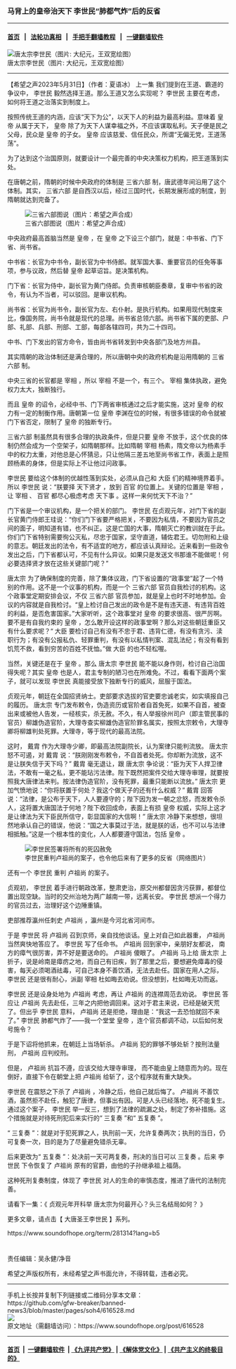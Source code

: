 ### 马背上的皇帝治天下 李世民“肺都气炸”后的反省
------------------------

#### [首页](https://github.com/gfw-breaker/banned-news3/blob/master/README.md) &nbsp;&nbsp;|&nbsp;&nbsp; [法轮功真相](https://github.com/begood0513/basic/blob/master/README.md)  &nbsp;&nbsp;|&nbsp;&nbsp; [手把手翻墙教程](https://github.com/gfw-breaker/guides/wiki)  &nbsp;&nbsp;|&nbsp;&nbsp; [一键翻墙软件](https://github.com/gfw-breaker/nogfw/blob/master/README.md)  



<div><img alt="唐太宗李世民（图片: 大纪元，王双宽绘图）" src="https://img.soundofhope.org/2023-05/1651423527064-1685556377165.jpg"/>
<br/><figcaption class="caption">
 唐太宗李世民（图片: 大纪元，王双宽绘图）
</figcaption></div><hr/>


<div><div class="Content__Wrapper sc-1bvya0-0 elmmKw article_body" data-checkusr="" itemprop="articleBody">
 <div id="post_place_1">
 </div>
 <p class="meta-top">
  <span class="meta">
   【希望之声2023年5月31日】（作者：夏语冰）
  </span>
  <ok href="https://www.soundofhope.org/post/564342">
   上一集
  </ok>
  我们提到在王道、霸道的争议中，
  <ok href="/term/5017">
   李世民
  </ok>
  毅然选择王道。那么王道又怎么实现呢？
  <ok href="/term/5017">
   李世民
  </ok>
  主要在考虑，如何将王道之治落实到制度上。
 </p>
 <p>
  按照传统王道的内涵，应该“天下为公”，以天下人的利益为最高利益。意味着
  <ok href="/term/24423">
   皇帝
  </ok>
  从属于天下，
  <ok href="/term/24423">
   皇帝
  </ok>
  除了为天下人谋幸福之外，不应该谋取私利。天子便是民之父母，民众是
  <ok href="/term/24423">
   皇帝
  </ok>
  的子女。
  <ok href="/term/24423">
   皇帝
  </ok>
  应该慈爱、信任民众，所谓“无偏无党，王道荡荡”。
 </p>
 <p>
  为了达到这个治国原则，就要设计一个最完善的中央决策权力机构，把王道落到实处。
 </p>
 <p>
  在唐朝之前，隋朝的时候中央政府的体制是
  <ok href="/term/730522">
   三省六部
  </ok>
  制，唐武德年间沿用了这个体制。其实，
  <ok href="/term/730522">
   三省六部
  </ok>
  是自西汉以后，经过三国时代，长期发展形成的制度，到隋朝就达到完备了。
 </p>
 <figure class="OImage__StyledFigure-sc-1lfley0-0 jWYblU">
  <img alt="​三省六部图说（图片：希望之声合成）" src="https://img.soundofhope.org/2022-05/02-1651724900782.jpg"/>
  <br/><figcaption>
   ​三省六部图说（图片：希望之声合成）
  </figcaption>
 </figure>
 <p>
  中央政府最高首脑当然是
  <ok href="/term/24423">
   皇帝
  </ok>
  ，在
  <ok href="/term/24423">
   皇帝
  </ok>
  之下设三个部门，就是：中书省、门下省、尚书省。
 </p>
 <p>
  中书省：长官为中书令，副长官为中书侍郎。就军国大事、重要官员的任免等事项，参与议政，然后替
  <ok href="/term/24423">
   皇帝
  </ok>
  起草诏旨。是决策机构。
 </p>
 <p>
  门下省：长官为侍中，副长官为黄门侍郎。负责审核朝臣奏章，复审中书省的政令，有认为不当者，可以驳回。是审议机构。
 </p>
 <p>
  尚书省：长官为尚书令，副长官为左、右仆射。是执行机构。如果用现代制度来比，像国务院，尚书令就是现代的总理。尚书省总领六部。尚书省下属的吏部、户部、礼部、兵部、刑部、工部，每部各辖四司，共为二十四司。
 </p>
 <p>
  中书、门下发出的官方命令，皆由尚书省转发到中央各部门及地方州县。
 </p>
 <p>
  其实隋朝的政治体制还是满合理的，所以唐朝中央的政府机构是沿用隋朝的
  <ok href="/term/730522">
   三省六部
  </ok>
  制。
 </p>
 <p>
  中央三省的长官都是
  <ok href="/term/51594">
   宰相
  </ok>
  ，所以
  <ok href="/term/51594">
   宰相
  </ok>
  不是一个，有三个。
  <ok href="/term/51594">
   宰相
  </ok>
  集体执政，避免权力太大，独断独行。
 </p>
 <p>
  而且
  <ok href="/term/24423">
   皇帝
  </ok>
  的诏令，必经中书、门下两省审核通过之后才能实施，这对
  <ok href="/term/24423">
   皇帝
  </ok>
  的权力有一定的制衡作用。唐朝第一位
  <ok href="/term/24423">
   皇帝
  </ok>
  李渊在位的时候，有很多错误的命令就被门下省否定，限制了
  <ok href="/term/24423">
   皇帝
  </ok>
  的独断专行。
 </p>
 <p>
  <ok href="/term/730522">
   三省六部
  </ok>
  制虽然具有很多合理的执政条件，但是只要
  <ok href="/term/24423">
   皇帝
  </ok>
  不放手，这个优良的体制仍然会成为一个空架子，如隋朝那样。比如隋朝
  <ok href="/term/51594">
   宰相
  </ok>
  杨素，隋文帝以为杨素手中的权力太重，对他总是心怀猜忌，只让他隔三差五地至尚书省工作，表面上是照顾杨素的身体，但是实际上不让他过问政事。
 </p>
 <p>
  <ok href="/term/5017">
   李世民
  </ok>
  要给这个体制的优越性落到实处，必须从自己和
  <ok href="/term/260302">
   大臣
  </ok>
  们的精神境界着手。所以
  <ok href="/term/5017">
   李世民
  </ok>
  说：“朕要择
  <ok href="/term/730525">
   天下贤才
  </ok>
  ，放到
  <ok href="/term/730528">
   百官
  </ok>
  的位置上。关键的位置是
  <ok href="/term/51594">
   宰相
  </ok>
  ，让
  <ok href="/term/51594">
   宰相
  </ok>
  、
  <ok href="/term/730528">
   百官
  </ok>
  都尽心极虑考虑
  <ok href="/term/730531">
   天下事
  </ok>
  。这样一来何忧天下不治？”
 </p>
 <p>
  门下省是一个审议机构，是一个把关的部门。
  <ok href="/term/5017">
   李世民
  </ok>
  在贞观元年，对门下省的副长官黄门侍郎王珪说：“你们门下省要严格把关，不要因为私情，不要因为官员之间的面子，明知道有错，也不纠正。这是亡国的大事，隋朝灭亡的教训就在于此。你们门下省特别需要徇公灭私，尽忠于国家，坚守直道，辅佐君王。切勿附和上级的意志。朝廷发出的法令，有不适宜的地方，都应该认真辩论。近来看到一些政令发出之后，门下省都认可，不见有什么异议。如果只是发送文书那谁不能做呢！何必要选择贤才放在这些关键部门呢？”
 </p>
 <p>
  <ok href="/term/11438">
   唐太宗
  </ok>
  为了确保制度的完善，除了集体议政，门下省设置的“政事堂”起了一个特别的作用。这不是一个议事的机构，而是一个
  <ok href="/term/730522">
   三省六部
  </ok>
  官员自我检讨的机构。这个政事堂定期安排会议，不仅
  <ok href="/term/730522">
   三省六部
  </ok>
  官员参加，就是皇上也时不时地参加。会议的内容就是自我检讨。“皇上检讨自己发出的政令是不是有违天道、有违背百姓的利益，是否危害国家。”大家听听，这个政事堂对
  <ok href="/term/24423">
   皇帝
  </ok>
  的要求很高、很严厉啊。要不是有自我约束的
  <ok href="/term/24423">
   皇帝
  </ok>
  ，怎么敢开设这样的政事堂啊？那么对这些朝廷重臣又有什么要求呢？“
  <ok href="/term/260302">
   大臣
  </ok>
  要检讨自己有没有不忠于君、违背仁德，有没有贪污、渎职行为；有没有公报私仇、轻罪重判，有没有以私情判案、混乱法纪；有没有看到饥荒不救，看到穷苦的百姓不抚恤。”做
  <ok href="/term/260302">
   大臣
  </ok>
  的也不轻松喔。
 </p>
 <p>
  当然，关键还是在于
  <ok href="/term/24423">
   皇帝
  </ok>
  。那么
  <ok href="/term/11438">
   唐太宗
  </ok>
  <ok href="/term/5017">
   李世民
  </ok>
  能不能以身作则，检讨自己治国得失呢？其实
  <ok href="/term/24423">
   皇帝
  </ok>
  也是人，君主专制的陋习也在所难免。不过，看看下面两个案子，就可以发现
  <ok href="/term/5017">
   李世民
  </ok>
  真能接受放下独断专行的威风，屈服于国法。
 </p>
 <p>
  贞观元年，朝廷在全国招贤纳士。吏部要求选拔的官吏要忠诚老实，如实填报自己的履历。
  <ok href="/term/11438">
   唐太宗
  </ok>
  专门发布敕令，伪造资历或官阶者自首免死，如果不自首，被查出来或被他人告发，一经核实，杀无赦。不久，有人举报徐州司户（即主管民事的官员）柳雄伪造官阶，大理寺查实柳雄伪造官阶罪名属实，按照太宗敕令，大理寺卿将柳雄判处死罪。大理寺，等于现代的最高法院。
 </p>
 <p>
  这时，
  <ok href="/term/708524">
   戴胄
  </ok>
  作为大理寺少卿，即最高法院副院长，认为案律只能判流放。
  <ok href="/term/11438">
   唐太宗
  </ok>
  怒不可遏，对
  <ok href="/term/708524">
   戴胄
  </ok>
  说：“朕刚刚发布敕令，不自首者处死。你却断为流放，这不是让朕失信于天下吗？”
  <ok href="/term/708524">
   戴胄
  </ok>
  毫无退让，跟
  <ok href="/term/11438">
   唐太宗
  </ok>
  争论说：“臣为天下人捍卫律法，不敢有一毫之私，更不能玷污法律。陛下既然把案件交给大理寺审理，就要按照我大唐律法来判。按法律伪造官阶，没有死罪，最重只能断以流放。”
  <ok href="/term/11438">
   唐太宗
  </ok>
  更加气愤地说：“你将朕置于何处？我这个做天子的还有什么权威？”
  <ok href="/term/708524">
   戴胄
  </ok>
  回答说：“法律，是公布于天下，人人要遵守的；陛下因为发一朝之忿怒，而发敕令杀人，这将置大唐国法于何地？陛下收回成命，表面上有损
  <ok href="/term/24423">
   皇帝
  </ok>
  权威，实际上这才是让律法为天下臣民所信守，彰显国家的大信啊！”
  <ok href="/term/11438">
   唐太宗
  </ok>
  冷静下来想想，很坦然地承认自己的错误，他说：“国之大事莫过于法，就是朕的话，也不可以与法律相抵触。”这是一个根本性的变化，人人都要遵守国法，包括
  <ok href="/term/24423">
   皇帝
  </ok>
  。
 </p>
 <figure class="OImage__StyledFigure-sc-1lfley0-0 jWYblU">
  <img alt="李世民签署将所有的死囚赦免" src="https://img.soundofhope.org/2021-05/1621348947896.jpg"/>
  <br/><figcaption>
   李世民重判卢祖尚的案子，也令他后来有了更多的反省（网络图片）
  </figcaption>
 </figure>
 <p>
  还有一个
  <ok href="/term/5017">
   李世民
  </ok>
  重判
  <ok href="/term/708530">
   卢祖尚
  </ok>
  的案子。
 </p>
 <p>
  贞观初，
  <ok href="/term/5017">
   李世民
  </ok>
  着手进行朝政改革，整肃吏治，原交州都督因贪污获罪，都督位置出现空缺。当时的交州治地为两广越南一带，远离长安。
  <ok href="/term/5017">
   李世民
  </ok>
  想派一个得力的官员过去，治理好这个边陲重镇。
 </p>
 <p>
  吏部推荐瀛州任刺史
  <ok href="/term/708530">
   卢祖尚
  </ok>
  ，瀛州是今河北省河间市。
 </p>
 <p>
  于是
  <ok href="/term/5017">
   李世民
  </ok>
  将
  <ok href="/term/708530">
   卢祖尚
  </ok>
  召到京师，亲自找他谈话。皇上对自己如此器重，
  <ok href="/term/708530">
   卢祖尚
  </ok>
  当然爽快地答应了。
  <ok href="/term/5017">
   李世民
  </ok>
  写了任命书。
  <ok href="/term/708530">
   卢祖尚
  </ok>
  回到家中，亲朋好友都说， 南方的瘴气很厉害，弄不好是要送命的。
  <ok href="/term/708530">
   卢祖尚
  </ok>
  傻眼了。
  <ok href="/term/708530">
   卢祖尚
  </ok>
  马上给
  <ok href="/term/11438">
   唐太宗
  </ok>
  上折子，说是岭南是瘴疠之地，而自己有旧疾，到了那里之后，要想避免瘴毒的侵害，每天必须喝酒祛毒，可自己本身不善饮酒，无法去赴任。国家在用人之际，
  <ok href="/term/5017">
   李世民
  </ok>
  还是很有耐心，派副
  <ok href="/term/51594">
   宰相
  </ok>
  杜如晦去劝说。但没想到，杜如晦无功而返。
 </p>
 <p>
  <ok href="/term/5017">
   李世民
  </ok>
  还是设身处地为
  <ok href="/term/708530">
   卢祖尚
  </ok>
  考虑，再让
  <ok href="/term/708530">
   卢祖尚
  </ok>
  的连襟周范去劝说。
  <ok href="/term/5017">
   李世民
  </ok>
  答应让
  <ok href="/term/708530">
   卢祖尚
  </ok>
  先去赴任，三年之内把他调回来。这对于君主来说，已经是破天荒了。但出乎
  <ok href="/term/5017">
   李世民
  </ok>
  意料，
  <ok href="/term/708530">
   卢祖尚
  </ok>
  还是拒绝，理由是：“我这一去恐怕就回不来了。”
  <ok href="/term/5017">
   李世民
  </ok>
  肺都气炸了——我一个堂堂
  <ok href="/term/24423">
   皇帝
  </ok>
  ，连个官员都调不动，以后如何发号施令？
 </p>
 <p>
  于是下诏将他抓来，在朝廷上当场斩杀。
  <ok href="/term/708530">
   卢祖尚
  </ok>
  犯的罪够不够处斩？按刑法量刑，
  <ok href="/term/708530">
   卢祖尚
  </ok>
  应判绞刑。
 </p>
 <p>
  但是，
  <ok href="/term/708530">
   卢祖尚
  </ok>
  抗旨不遵，应该交给大理寺审理， 而不能由皇上随意而为的。现在倒好，直接下令在朝堂上把
  <ok href="/term/708530">
   卢祖尚
  </ok>
  给斩了，这个程序就有重大缺失。
 </p>
 <p>
  <ok href="/term/5017">
   李世民
  </ok>
  在震怒之下杀了
  <ok href="/term/708530">
   卢祖尚
  </ok>
  ，冷静之后，他自己就后悔了。
  <ok href="/term/708530">
   卢祖尚
  </ok>
  不善饮酒，虽然拒不赴任，触犯了唐律，但事出有因。可是人头已经落地，死不能复生。通过这个案子，
  <ok href="/term/5017">
   李世民
  </ok>
  举一反三，想到了法律的疏漏之处，制定了弥补措施。这个措施就是对待死刑犯后来实行的“
  <ok href="/term/730534">
   三复奏
  </ok>
  ”和“
  <ok href="/term/730537">
   五复奏
  </ok>
  ”。
 </p>
 <p>
  “
  <ok href="/term/730534">
   三复奏
  </ok>
  ”：就是对于犯死罪之人，执刑前一天，允许复奏两次；执刑的当日，仍可复奏一次，目的是为了尽量避免错杀无辜。
 </p>
 <p>
  后来更改为“
  <ok href="/term/730537">
   五复奏
  </ok>
  ”：处决前一天可两复奏，刑决的当日可以
  <ok href="/term/730534">
   三复奏
  </ok>
  。后来
  <ok href="/term/5017">
   李世民
  </ok>
  下令恢复了
  <ok href="/term/708530">
   卢祖尚
  </ok>
  原有的官爵，由他的子孙继承祖上福荫。
 </p>
 <p>
  这种死刑复奏制度，体现了
  <ok href="/term/5017">
   李世民
  </ok>
  对人的生命的审慎态度，推进了唐代的法制完善。
 </p>
 <p>
  请看下一集：《
  <ok href="https://www.soundofhope.org/post/617101?lang=b5">
   贞观元年开科举 唐太宗为何最开心？头三名结局如何？
  </ok>
  》
 </p>
 <p>
  更多文章，请点击【
  <ok href="https://www.soundofhope.org/term/281314">
   大唐圣王李世民
  </ok>
  】系列。
 </p>
 <p>
  <ok href="https://www.soundofhope.org/term/281314?lang=b5">
   https://www.soundofhope.org/term/281314?lang=b5
  </ok>
 </p>
 <h1>
 </h1>
 <p class="meta-btm">
  责任编辑：吴永健/净音
 </p>
 <p class="meta-btm">
  希望之声版权所有，未经希望之声书面允许，不得转载，违者必究。
 </p>
</div>
</div>
<hr/>
手机上长按并复制下列链接或二维码分享本文章：<br/>
https://github.com/gfw-breaker/banned-news3/blob/master/pages/soh4/616528.md <br/>
<a href='https://github.com/gfw-breaker/banned-news3/blob/master/pages/soh4/616528.md'><img src='https://github.com/gfw-breaker/banned-news3/blob/master/pages/soh4/616528.md.png'/></a> <br/>
原文地址（需翻墙访问）：https://www.soundofhope.org/post/616528


------------------------
#### [首页](https://github.com/gfw-breaker/banned-news3/blob/master/README.md) &nbsp;|&nbsp; [一键翻墙软件](https://github.com/gfw-breaker/nogfw/blob/master/README.md) &nbsp;| [《九评共产党》](https://github.com/gfw-breaker/9ping.md/blob/master/README.md#九评之一评共产党是什么) | [《解体党文化》](https://github.com/gfw-breaker/jtdwh.md/blob/master/README.md) | [《共产主义的终极目的》](https://github.com/gfw-breaker/gczydzjmd.md/blob/master/README.md)


<img src='http://gfw-breaker.win/banned-news3/pages/soh4/616528.md' width='0px' height='0px'/>